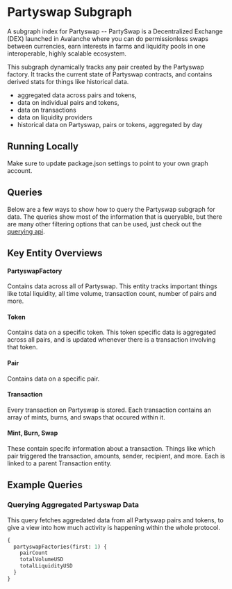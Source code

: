 # Partyswap Subgraph

A subgraph index for Partyswap -- PartySwap is a Decentralized Exchange (DEX) launched in Avalanche where you can do permissionless swaps between currencies, earn interests in farms and liquidity pools in one interoperable, highly scalable ecosystem.

This subgraph dynamically tracks any pair created by the Partyswap factory. It tracks the current state of Partyswap contracts, and contains derived stats for things like historical data.

- aggregated data across pairs and tokens,
- data on individual pairs and tokens,
- data on transactions
- data on liquidity providers
- historical data on Partyswap, pairs or tokens, aggregated by day

## Running Locally

Make sure to update package.json settings to point to your own graph account.

## Queries

Below are a few ways to show how to query the Partyswap subgraph for data. The queries show most of the information that is queryable, but there are many other filtering options that can be used, just check out the [querying api](https://thegraph.com/docs/graphql-api). 

## Key Entity Overviews

#### PartyswapFactory

Contains data across all of Partyswap. This entity tracks important things like total liquidity, all time volume, transaction count, number of pairs and more.

#### Token

Contains data on a specific token. This token specific data is aggregated across all pairs, and is updated whenever there is a transaction involving that token.

#### Pair

Contains data on a specific pair.

#### Transaction

Every transaction on Partyswap is stored. Each transaction contains an array of mints, burns, and swaps that occured within it.

#### Mint, Burn, Swap

These contain specifc information about a transaction. Things like which pair triggered the transaction, amounts, sender, recipient, and more. Each is linked to a parent Transaction entity.

## Example Queries

### Querying Aggregated Partyswap Data

This query fetches aggredated data from all Partyswap pairs and tokens, to give a view into how much activity is happening within the whole protocol.

```graphql
{
  partyswapFactories(first: 1) {
    pairCount
    totalVolumeUSD
    totalLiquidityUSD
  }
}
```
